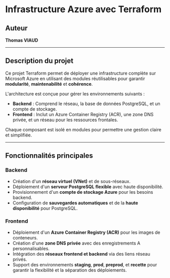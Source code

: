 # Infrastructure Azure avec Terraform

## Auteur
**Thomas VIAUD**

---

## Description du projet

Ce projet Terraform permet de déployer une infrastructure complète sur Microsoft Azure en utilisant des modules réutilisables pour garantir **modularité**, **maintenabilité** et **cohérence**. 

L'architecture est conçue pour gérer les environnements suivants :

- **Backend** : Comprend le réseau, la base de données PostgreSQL, et un compte de stockage.
- **Frontend** : Inclut un Azure Container Registry (ACR), une zone DNS privée, et un réseau pour les ressources frontales.

Chaque composant est isolé en modules pour permettre une gestion claire et simplifiée.

---

## Fonctionnalités principales

### Backend
- Création d'un **réseau virtuel (VNet)** et de sous-réseaux.
- Déploiement d'un **serveur PostgreSQL flexible** avec haute disponibilité.
- Provisionnement d'un **compte de stockage Azure** pour les besoins backend.
- Configuration de **sauvegardes automatiques** et de la **haute disponibilité** pour PostgreSQL.

### Frontend
- Déploiement d'un **Azure Container Registry (ACR)** pour les images de conteneurs.
- Création d'une **zone DNS privée** avec des enregistrements A personnalisables.
- Intégration des **réseaux frontend et backend** via des liens réseau privés.
- Support des environnements **staging**, **prod**, **preprod**, et **recette** pour garantir la flexibilité et la séparation des déploiements.
